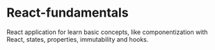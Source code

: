 # React-fundamentals

React application for learn basic concepts, like componentization with React, states, properties, immutability and hooks. 
